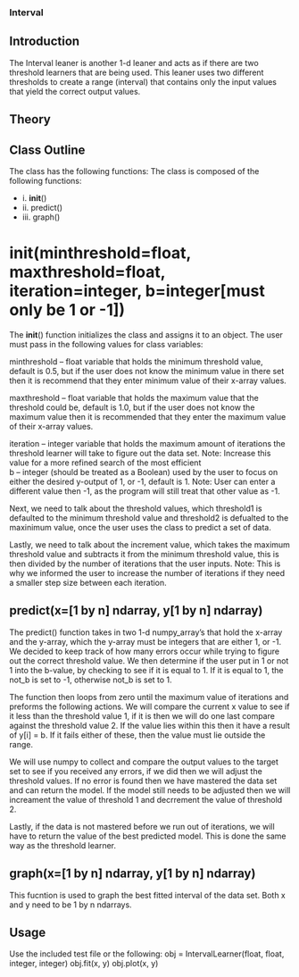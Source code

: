 ### Interval

## Introduction
The Interval leaner is another 1-d leaner and acts as if there are two threshold learners that are being used. This leaner uses two different thresholds to create a range (interval) that contains only the input values that yield the correct output values. 

## Theory 


## Class Outline
The class has the following functions: 
The class is composed of the following functions:
- i.   __init__()
- ii.  predict() 
- iii. graph()

# __init__(minthreshold=float, maxthreshold=float, iteration=integer, b=integer[must only be 1 or -1])
The __init__() function initializes the class and assigns it to an object. The user must pass in the following values for class variables: 

minthreshold – float variable that holds the minimum threshold value, default is 0.5, but if the user does not know the minimum value in there set then it is recommend that they enter minimum value of their x-array values. 

maxthreshold – float variable that holds the maximum value that the threshold could be, default is 1.0, but if the user does not know the maximum value then it is recommended that they enter the maximum value of their x-array values. 

iteration – integer variable that holds the maximum amount of iterations the threshold learner will take to figure out the data set. Note: Increase this value for a more refined search of the most efficient   
b – integer (should be treated as a Boolean) used by the user to focus on either the desired y-output of 1, or -1, default is 1. Note: User can enter a different value then -1, as the program will still treat that other value as -1. 

Next, we need to talk about the threshold values, which threshold1 is defaulted to the minimum threshold value and threshold2 is defualted to the maxinimum value, once the user uses the class to predict a set of data. 

Lastly, we need to talk about the increment value, which takes the maximum threshold value and subtracts it from the minimum threshold value, this is then divided by the number of iterations that the user inputs. Note: This is why we informed the user to increase the number of iterations if they need a smaller step size between each iteration.   

## predict(x=\[1 by n] ndarray, y\[1 by n] ndarray) 
The predict() function takes in two 1-d numpy_array’s that hold the x-array and the y-array, which the y-array must be integers that are either 1, or -1. We decided to keep track of how many errors occur while trying to figure out the correct threshold value. We then determine if the user put in 1 or not 1 into the b-value, by checking to see if it is equal to 1. If it is equal to 1, the not_b is set to -1, otherwise not_b is set to 1. 

The function then loops from zero until the maximum value of iterations and preforms the following actions. We will compare the current x value to see if it less than the threshold value 1, if it is then we will do one last compare against the threshold value 2. If the value lies within this then it have a result of y\[i] = b. If it fails either of these, then the value must lie outside the range. 

We will use numpy to collect and compare the output values to the target set to see if you received any errors, if we did then we will adjust the threshold values. If no error is found then we have mastered the data set and can return the model. If the model still needs to be adjusted then we will increament the value of threshold 1 and decrrement the value of threshold 2.

Lastly, if the data is not mastered before we run out of iterations, we will have to return the value of the best predicted model. This is done the same way as the threshold learner. 

## graph(x=[1 by n] ndarray, y[1 by n] ndarray) 
This fucntion is used to graph the best fitted interval of the data set. Both x and y need to be 1 by n ndarrays. 

## Usage
Use the included test file or the following:
obj = IntervalLearner(float, float, integer, integer)
obj.fit(x, y)
obj.plot(x, y)
